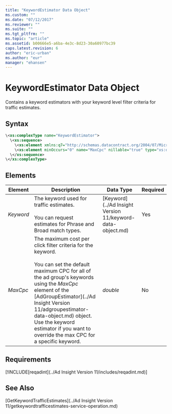 ```yaml
---
title: "KeywordEstimator Data Object"
ms.custom: ""
ms.date: "07/12/2017"
ms.reviewer: ""
ms.suite: ""
ms.tgt_pltfrm: ""
ms.topic: "article"
ms.assetid: b00666e5-a6ba-4e3c-8d23-30a60977bc39
caps.latest.revision: 6
author: "eric-urban"
ms.author: "eur"
manager: "ehansen"
---
```

# KeywordEstimator Data Object
Contains a keyword estimators with your keyword level filter criteria for traffic estimates.

## Syntax

```xml
\<xs:complexType name="KeywordEstimator">
  \<xs:sequence>
    \<xs:element xmlns:q7="http://schemas.datacontract.org/2004/07/Microsoft.BingAds.Advertiser.AdInsight.Api.DataContract.V11.Entity.Common" minOccurs="0" name="Keyword" nillable="true" type="q7:Keyword"/>
    \<xs:element minOccurs="0" name="MaxCpc" nillable="true" type="xs:double"/>
  \</xs:sequence>
\</xs:complexType>
```

## <a name="Elements"></a>Elements

|Element|Description|Data Type|Required|
|-----------|---------------|-------------|-------------|
|*Keyword*|The keyword used for traffic estimates.<br/><br/>You can request estimates for Phrase and Broad match types.|[Keyword](../Ad Insight Version 11/keyword-data-object.md)|Yes|
|*MaxCpc*|The maximum cost per click filter criteria for the keyword.<br/><br/>You can set the default maximum CPC for all of the ad group's keywords using the *MaxCpc* element of the [AdGroupEstimator](../Ad Insight Version 11/adgroupestimator-data-object.md) object. Use the keyword estimator if you want to override the max CPC for a specific keyword.|*double*|No|

## Requirements
[!INCLUDE[reqadint](../Ad Insight Version 11/includes/reqadint.md)]
## See Also
[GetKeywordTrafficEstimates](../Ad Insight Version 11/getkeywordtrafficestimates-service-operation.md)  
